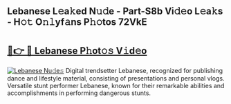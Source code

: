 ## Lebanese L𝚎a𝚔ed N𝚞𝚍e - Part-S8b Vi𝚍𝚎o L𝚎a𝚔s - H𝚘𝚝 O𝚗𝚕yf𝚊ns P𝚑𝚘tos 72VkE

# <h2><a href="http://kf30t4.oniu.top/?m=Lebanese">🔗👉 🔴 Lebanese P𝚑ot𝚘𝚜 V𝚒d𝚎o</a></h2>

[![Lebanese Nu𝚍e𝚜](https://i.imgur.com/0qMVB7G.gif)](http://kf30t4.oniu.top/?m=Lebanese)
Digital trendsetter Lebanese, recognized for publishing dance and lifestyle material, consisting of presentations and personal vlogs. Versatile stunt performer Lebanese, known for their remarkable abilities and accomplishments in performing dangerous stunts.  
